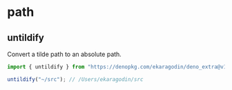 # path

## untildify

Convert a tilde path to an absolute path.

```ts
import { untildify } from "https://denopkg.com/ekaragodin/deno_extra@v1.0.0/path/mod.ts";

untildify("~/src"); // /Users/ekaragodin/src
```
